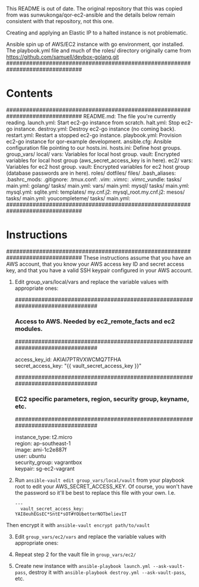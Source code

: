 This README is out of date. The original repository that this was copied from was sunwukonga/qor-ec2-ansible and the details below remain consistent with that repository, not this one. 

Creating and applying an Elastic IP to a halted instance is not problematic. 

Ansible spin up of AWS/EC2 instance with go environment, qor installed.   
The playbook.yml file and much of the roles/ directory originally came from https://github.com/samuell/devbox-golang.git
###############################################################################
# Contents
###############################################################################
    README.md:      The file you're currently reading.
    launch.yml:     Start ec2-go instance from scratch.
    halt.yml:       Stop ec2-go instance.
    destroy.yml:    Destroy ec2-go instance (no coming back).
    restart.yml:    Restart a stopped ec2-go instance.
    playbook.yml:   Provision ec2-go instance for qor-example development.
    ansible.cfg:    Ansible configuration file pointing to our hosts.ini.
    hosts.ini:      Define host groups.
    group_vars/
        local/
            vars:   Variables for local host group.
            vault:  Encrypted variables for local host group (aws_secret_access_key is in here).
        ec2/
            vars:   Variables for ec2 host group.
            vault:  Encrypted variables for ec2 host group (database passwords are in here).
    roles/
        dotfiles/
            files/
                .bash_aliases:
                .bashrc_mods:
                .gitignore:
                .tmux.conf:
                .vim:
                .vimrc:
                .vimrc_vundle:
            tasks/
                main.yml:
        golang/
            tasks/
                main.yml:
            vars/
                main.yml:
        mysql/
            tasks/
                main.yml:
                mysql.yml:
                sqlite.yml:
            templates/
                my.cnf.j2:
                mysql_root.my.cnf.j2:
        mesos/
            tasks/
                main.yml:
        youcompleteme/
            tasks/
                main.yml:
###############################################################################
# Instructions
###############################################################################
These instructions assume that you have an AWS account, that you know your AWS access key ID and secret access key, and that you have a valid SSH keypair configured in your AWS account.

1. Edit group_vars/local/vars and replace the variable values with appropriate ones:

    ###############################################################################
    ### Access to AWS. Needed by ec2_remote_facts and ec2 modules.
    ###############################################################################
    
    access_key_id: AKIAI7PTRVXWCMQ7TFHA   
    secret_access_key: "{{ vault_secret_access_key }}"   
    
    ###############################################################################
    ### EC2 specific parameters, region, security group, keyname, etc.
    ###############################################################################
    
    instance_type:    t2.micro   
    region:           ap-southeast-1   
    image:            ami-1c2e887f   
    user:             ubuntu   
    security_group:   vagrantbox   
    keypair:          sg-ec2-vagrant   

2. Run `ansible-vault edit group_vars/local/vault` from your playbook root to edit your AWS_SECRET_ACCESS_KEY. Of course, you won't have the password so it'll be best to replace this file with your own. I.e.
    ```
    ---
      vault_secret_access_key: YAI8euhEGsEC*SntE*sOT#YOUbetterNOTbelievIT
    ```
Then encrypt it with `ansible-vault encrypt path/to/vault`   

3. Edit `group_vars/ec2/vars` and replace the variable values with appropriate ones:

4. Repeat step 2 for the vault file in `group_vars/ec2/` 

5. Create new instance with `ansible-playbook launch.yml --ask-vault-pass`, destroy it with `ansible-playbook destroy.yml --ask-vault-pass`, etc.
